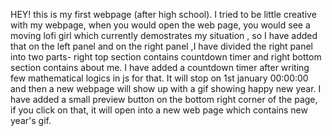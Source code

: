 HEY! this is my first webpage (after high school). I tried to be little creative with my webpage, when you would open the web page,
you would see a moving lofi girl which currently demostrates my situation , so I have added that on the left panel and on the right panel ,I have divided the right panel into two parts- right top section contains countdown timer and right bottom section contains about me.
I have added a countdown timer after writing few mathematical logics in js for that. It will stop on 1st january 00:00:00 and
then a new webpage will show up with a gif showing happy new year. 
I have added a small preview button on the bottom right corner of the page, if you click on that, it will open into a new web page which contains new year's gif.
